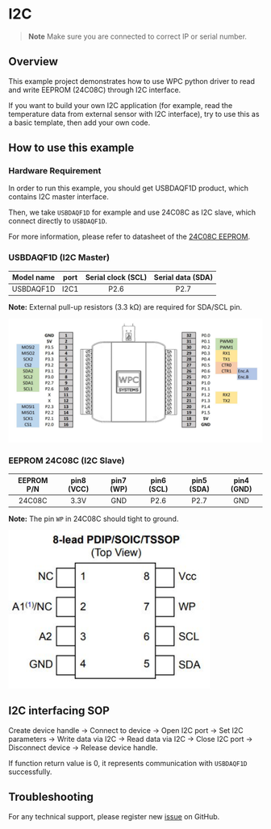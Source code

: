 
# I2C
> **Note**
> Make sure you are connected to correct IP or serial number.

## Overview

This example project demonstrates how to use WPC python driver to read and write EEPROM (24C08C) through I2C interface.

If you want to build your own I2C application (for example, read the temperature data from external sensor with I2C interface), try to use this as a basic template, then add your own code.

## How to use this example

### Hardware Requirement

In order to run this example, you should get USBDAQF1D product, which contains I2C master interface.

Then, we take `USBDAQF1D` for example and use 24C08C as I2C slave, which connect directly to `USBDAQF1D`.

For more information, please refer to datasheet of the [24C08C EEPROM](https://github.com/WPC-Systems-Ltd/WPC_Python_driver_release/tree/main/Reference/Datasheet).

### USBDAQF1D (I2C Master)

|  Model name      | port | Serial clock (SCL) | Serial data (SDA)|
| -----------------|:----:|:------------------:|:----------------:|
| USBDAQF1D   | I2C1 |        P2.6        |   P2.7           |

**Note:** External pull-up resistors (3.3 kΩ) are required for SDA/SCL pin.

<img src="https://github.com/WPC-Systems-Ltd/WPC_Python_driver_release/blob/main/Reference/Pinouts/pinout-USBDAQF1D.JPG" alt="drawing" width="600"/>


### EEPROM 24C08C (I2C Slave)

|   EEPROM P/N     | pin8 (VCC) | pin7 (WP) | pin6 (SCL) | pin5 (SDA) | pin4 (GND) |
|:----------------:|:----------:|:---------:|:----------:|:----------:|:----------:|
| 24C08C           |    3.3V    |    GND    | P2.6       | P2.7       | GND        |

**Note:** The pin `WP` in 24C08C should tight to ground.

<img src="https://github.com/WPC-Systems-Ltd/WPC_Python_driver_release/blob/main/Reference/Pinouts/25C08C.JPG" alt="drawing" width="400"/>

## I2C interfacing SOP 

Create device handle -> Connect to device -> Open I2C port -> Set I2C parameters -> Write data via I2C -> Read data via I2C -> Close I2C port -> Disconnect device -> Release device handle.

If function return value is 0, it represents communication with `USBDAQF1D` successfully.

## Troubleshooting

For any technical support, please register new [issue](https://github.com/WPC-Systems-Ltd/WPC_Python_driver_release/issues) on GitHub.